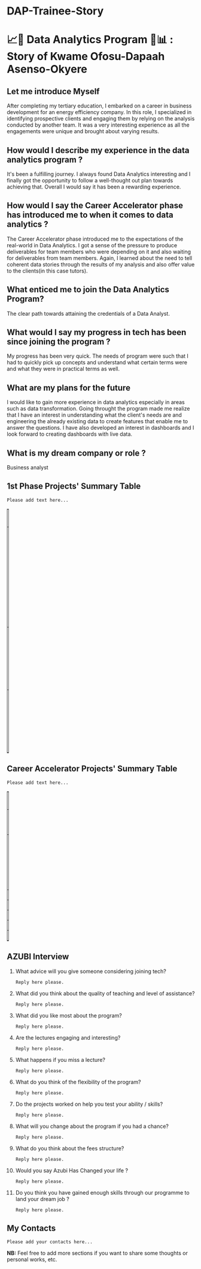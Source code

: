 # DAP-Trainee-Story
# 📈🧪 Data Analytics Program 🧠📊 : Story of Kwame Ofosu-Dapaah Asenso-Okyere

## Let me introduce Myself
After completing my tertiary education, I embarked on a career in business development for an energy efficiency company. In this role, I specialized in identifying prospective clients and engaging them by relying on the analysis conducted by another team. It was a very interesting experience as all the engagements were unique and brought about varying results.

## How would I describe my experience in the data analytics program ? 
It's been a fulfilling journey. I always found Data Analytics interesting and I finally got the opportunity to follow a well-thought out plan towards achieving that. Overall I would say it has been a rewarding experience.

## How would I say the Career Accelerator phase has introduced me to when it comes to data analytics ? 
The Career Accelerator phase introduced me to the expectations of the real-world in Data Analytics. I got a sense of the pressure to produce deliverables for team members who were depending on it and also waiting for deliverables from team members. Again, I learned about the need to tell coherent data stories through the results of my analysis and also offer value to the clients(in this case tutors).

## What enticed me to join the Data Analytics Program?
The clear path towards attaining the credentials of a Data Analyst.

## What would I say my progress in tech has been since joining the program ? 
My progress has been very quick. The needs of program were such that I had to quickly pick up concepts and understand what certain terms were and what they were in practical terms as well.

## What are my plans for the future 
I would like to gain more experience in data analytics especially in areas such as data transformation. Going throught the program made me realize that I have an interest in understanding what the client's needs are and engineering the already existing data  to create features that enable me to answer the questions. I have also developed an interest in dashboards and I look forward to creating dashboards with live data.

## What is my dream company or role ?
Business analyst

## 1st Phase Projects' Summary Table
`Please add text here...`
<table style="width: 1%;" border="1" cellpadding="1">
<tbody>
<tr>
<td>#</td>
<td>Project's Name</td>
<td>Description</td>
<td>Additional</td>
</tr>

<tr>
<td>1</td>
<td>Parking tickets leaderboard</td>
<td>An analysis of parking tickets issued in NYC</td>
<td>An analysis to see the agencies that issued tickets the most out of the first 1 million records of the NYC Parking Violations Data</td>
</tr>

<tr>
<td>2</td>
<td>Shifting Immages</td>
<td> Shifting images of numbers from the mnist dataset</td>
<td> This is a program to shift the position of images from the MNIST data set</td>
</tr>

<tr>
<td>3</td>
<td> Sales Analysis</td>
<td> A brief sales analysis</td>
<td> Created a dataframe from a list of dictionaries and did some analysis</td>
</tr>

</tbody>
</table>

## Career Accelerator Projects' Summary Table
`Please add text here...`
<table style="width: 1%;" border="1" cellpadding="1">
<tbody>
<tr>
<td>#</td>
<td>Project's Name</td>
<td>Description</td>
<td>Article</td>
<td>Deployed App</td>
<td>App Repository</td>
<td>Dev Repository</td>
</tr>

<tr>
<td>1</td>
<td>India Startup Funding </td>
<td>An analysis of funding for startups in India </td>
<td> <a href="https://www.linkedin.com/pulse/india-startup-funding-analysis-kwame-asenso-okyere/?trackingId=3mn9RrhyQfKN1Y3UEKqpxg%3D%3D"> India Startup Article</a> </td>
<td>N/A</td>
<td>https://github.com/odee0405/India-Startup-Funding-Analysis</td>
<td>https://github.com/odee0405/India-Startup-Funding-Analysis/blob/main/Analysis/Startup%20Data%20Cleaned%20and%20Analysis.ipynb</td>
</tr>

<tr>
<td>2</td>
<td>Corporacion Favorita Grocery Chain Sales Analysis and Forecasting </td>
<td>https://github.com/odee0405/Grocery-store-forecast </td>
<td> </td>
<td> </td>
<td> </td>
<td> </td>
</tr>

<tr>
<td>3</td>
<td> </td>
<td> </td>
<td> </td>
<td> </td>
<td> </td>
<td> </td>
</tr>

<tr>
<td>4</td>
<td> </td>
<td> </td>
<td> </td>
<td> </td>
<td> </td>
<td> </td>
</tr>

<tr>
<td>5</td>
<td> </td>
<td> </td>
<td> </td>
<td> </td>
<td> </td>
<td> </td>
</tr>

<tr>
<td>6</td>
<td> </td>
<td> </td>
<td> </td>
<td> </td>
<td> </td>
<td> </td>
</tr>

<tr>
<td>Capstsone</td>
<td> </td>
<td> </td>
<td> </td>
<td> </td>
<td> </td>
<td> </td>
</tr>

</tbody>
</table>

## AZUBI Interview 
1. What advice will you give someone considering joining tech? 

    `Reply here please.`

1. What did you think about the quality of teaching and level of assistance? 

    `Reply here please.`

1. What did you like most about the program? 

    `Reply here please.`

1. Are the lectures engaging and interesting? 

    `Reply here please.`

1. What happens if you miss a lecture? 

    `Reply here please.`

1. What do you think of the flexibility of the program? 

    `Reply here please.`

1. Do the projects worked on help you test your ability / skills? 

    `Reply here please.`

1. What will you change about the program if you had a chance? 

    `Reply here please.`

1. What do you think about the fees structure? 

    `Reply here please.`

1. Would you say Azubi Has Changed your life ? 

    `Reply here please.`

1. Do you think you have gained enough skills through our programme to land your dream job ? 

    `Reply here please.`


## My Contacts
`Please add your contacts here...`

**NB:**
Feel free to add more sections if you want to share some thoughts or personal works, etc.

